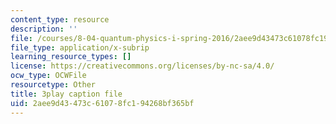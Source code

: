 ```yaml
---
content_type: resource
description: ''
file: /courses/8-04-quantum-physics-i-spring-2016/2aee9d43473c61078fc194268bf365bf_7euh_iwzSGo.srt
file_type: application/x-subrip
learning_resource_types: []
license: https://creativecommons.org/licenses/by-nc-sa/4.0/
ocw_type: OCWFile
resourcetype: Other
title: 3play caption file
uid: 2aee9d43-473c-6107-8fc1-94268bf365bf
---
```

